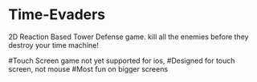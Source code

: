 # Time-Evaders
2D Reaction Based Tower Defense game. kill all the enemies before they destroy your time machine! 

#Touch Screen game not yet supported for ios, 
#Designed for touch screen, not mouse
#Most fun on bigger screens 
